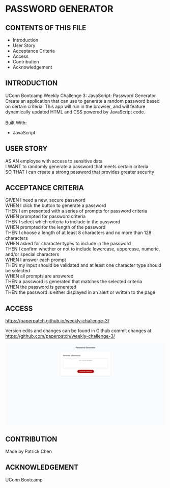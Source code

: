 # PASSWORD GENERATOR

## CONTENTS OF THIS FILE

* Introduction
* User Story
* Acceptance Criteria
* Access
* Contribution
* Acknowledgement

## INTRODUCTION

UConn Bootcamp Weekly Challenge 3: JavaScript: Password Generator  <br />
Create an application that can use to generate a random password based on certain criteria. This app will run in the browser, and will feature dynamically updated HTML and CSS powered by JavaScript code.<br />
<br/>
Built With:
- JavaScript

## USER STORY
AS AN employee with access to sensitive data <br />
I WANT to randomly generate a password that meets certain criteria <br />
SO THAT I can create a strong password that provides greater security <br />

## ACCEPTANCE CRITERIA

GIVEN I need a new, secure password <br />
WHEN I click the button to generate a password <br />
THEN I am presented with a series of prompts for password criteria <br />
WHEN prompted for password criteria <br />
THEN I select which criteria to include in the password <br />
WHEN prompted for the length of the password <br />
THEN I choose a length of at least 8 characters and no more than 128 characters <br />
WHEN asked for character types to include in the password <br />
THEN I confirm whether or not to include lowercase, uppercase, numeric, and/or special characters <br />
WHEN I answer each prompt <br />
THEN my input should be validated and at least one character type should be selected <br />
WHEN all prompts are answered <br />
THEN a password is generated that matches the selected criteria <br />
WHEN the password is generated <br />
THEN the password is either displayed in an alert or written to the page <br />

## ACCESS
https://paperpatch.github.io/weekly-challenge-3/

Version edits and changes can be found in Github commit changes at https://github.com/paperpatch/weekly-challenge-3/

![Alt text](./develop/assets/images/password-generator-screenshot.png "password generator screenshot") 

## CONTRIBUTION
Made by Patrick Chen

## ACKNOWLEDGEMENT
UConn Bootcamp